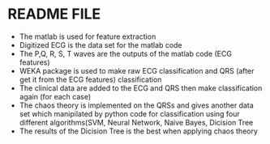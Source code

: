 # README FILE
<ul><li>The matlab is used for feature extraction </li>
<li>Digitized ECG is the data set for the matlab code </li>
<li>The P,Q, R, S, T waves are the outputs of the matlab code (ECG features)</li>
<li>WEKA package is used to make raw ECG classification and QRS (after get it from the ECG features) classification </li>
<li>The clinical data are added to the ECG and QRS then make classification again (for each case) </li>
<li>The chaos theory is implemented on the QRSs and gives another data set which manipilated by python code for classification using four different algorithms(SVM, Neural Network, Naive Bayes, Dicision Tree </li>
<li>The results of the Dicision Tree is the best when applying chaos theory </li></ul>
